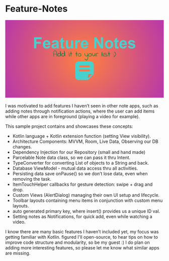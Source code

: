 # Feature-Notes

<img src="images/feature-graphic.png" >

I was motivated to add features I haven’t seen in other note apps, such as adding notes through notification actions, 
where the user can add items while other apps are in foreground (playing a video for example).


 This sample project contains and showcases these concepts:

- Kotlin language + Kotlin extension function (setting View visibility). 
- Architecture Components: MVVM, Room, Live Data, Observing our DB changes.
- Dependency Injection for our Repository (small and hand made)
- Parcelable Note data class, so we can pass it thru Intent.
- TypeConverter for converting List of objects to a String and back.
- Database ViewModel - mutual data access thru all activities.
- Persisting data save onPause() so we don’t lose data, even when removing the task.
- ItemTouchHelper callbacks for gesture detection: swipe + drag and drop.
- Custom Views (AlertDialog) managing their own UI setup and lifecycle.
- Toolbar layouts containing menu items in conjunction with custom menu layouts.
- auto generated primary key, where insert() provides us a unique ID val.
- Setting notes as Notifications, for quick add, even while watching a video.



I know there are many basic features I haven’t included yet, my focus was getting familiar with Kotlin.
figured I'll open-source, to hear tips on how to improve code structure and modularity, so be my guest :)
I do plan on adding more interesting features, so please let me know what similar apps are missing.
